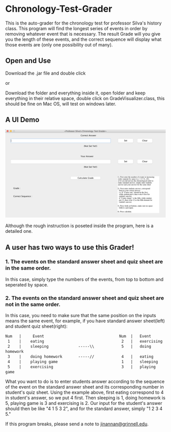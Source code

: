 # Chronology-Test-Grader
This is the auto-grader for the chronology test for professor Silva's history class. This program will find the longest series of events in order by removing whatever event that is necessary. The result Grade will you give you the length of these events, and the correct sequence will display what those events are (only one possibility out of many).

## Open and Use
Download the .jar file and double click

or

Download the folder and everything inside it, open folder and keep everything in their relative space, double click on GradeVisualizer.class, this should be fine on Mac OS, will test on windows later. 

## A UI Demo
![alt text](https://github.com/pumpkinjnn/Chronology-Test-Grader/blob/master/Screen%20Shot%202019-03-16%20at%206.20.13%20AM.png)


Although the rough instruction is poseted inside the program, here is a detailed one.

## A user has two ways to use this Grader!

### 1. The events on the standard answer sheet and quiz sheet are in the same order.
In this case, simply type the numbers of the events, from top to bottom and seperated by space.

### 2. The events on the standard answer sheet and quiz sheet are not in the same order.
In this case, you need to make sure that the same position on the inputs means the same
event, for example, if you have standard answer sheet(left) and student quiz sheet(right):
```
Num   |     Event                                 Num  |   Event
 1    |    eating                                  2   |   exercising
 2    |    sleeping             -----\\            5   |   doing homework
 3    |    doing homework       -----//            4   |   eating
 4    |    playing game                            1   |   sleeping
 5    |    exercising                              3   |   playing game
 ```
 What you want to do is to enter students answer according to the sequence of the event on the standard
 answer sheet and its corresponding number in student's quiz sheet. Using the example above,
 first eating correspond to 4 in student's answer, so we put 4 first. Then sleeping is 1, doing homework 
 is 5, playing game is 3 and exercising is 2. Our input for the student's answer should then be like
 "4 1 5 3 2", and for the standard answer, simply "1 2 3 4 5."
 
 If this program breaks, please send a note to jinannan@grinnell.edu.
